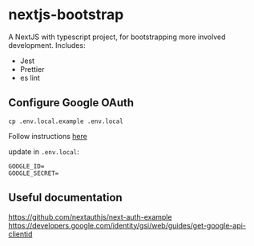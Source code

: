 # nextjs-bootstrap

A NextJS with typescript project, for bootstrapping more involved development. Includes:

- Jest
- Prettier
- es lint

## Configure Google OAuth

```
cp .env.local.example .env.local
```

Follow instructions [here](https://github.com/nextauthjs/next-auth-example)

update in `.env.local`:

```
GOOGLE_ID=
GOOGLE_SECRET=
```

## Useful documentation

https://github.com/nextauthjs/next-auth-example
https://developers.google.com/identity/gsi/web/guides/get-google-api-clientid
